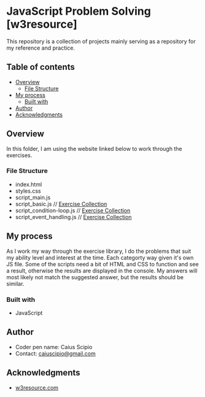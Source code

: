 # JavaScript Problem Solving [w3resource]
This repository is a collection of projects mainly serving as a repository for my reference and practice.

## Table of contents

- [Overview](#overview)
  - [File Structure](#file-structure)
- [My process](#my-process)
  - [Built with](#built-with)
- [Author](#author)
- [Acknowledgments](#acknowledgments)

## Overview
In this folder, I am using the website linked below to work through the exercises.

### File Structure

  - index.html
  - styles.css
  - script_main.js
  - script_basic.js // [Exercise Collection](https://www.w3resource.com/javascript-exercises/javascript-basic-exercises.php)
  - script_condition-loop.js // [Exercise Collection](https://www.w3resource.com/javascript-exercises/javascript-conditional-statements-and-loops-exercises.php)
  - script_event_handling.js // [Exercise Collection](https://www.w3resource.com/javascript-exercises/event/index.php)

## My process
As I work my way through the exercise library, I do the problems that suit my ability level and interest at the time. Each categorty way given it's own JS file. Some of the scripts need a bit of HTML and CSS to function and see a result, otherwise the results are displayed in the console. My answers will most likely not match the suggested answer, but the results should be similar.

### Built with

- JavaScript

## Author

- Coder pen name: Caius Scipio
- Contact: caiuscipio@gmail.com

## Acknowledgments

- [w3resource.com](https://www.w3resource.com/javascript-exercises/)